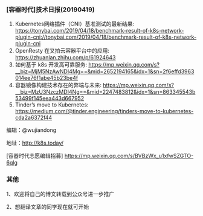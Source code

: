 ### [容器时代]技术日报(20190419)

1. Kubernetes网络插件（CNI）基准测试的最新结果: <https://tonybai.com/2019/04/18/benchmark-result-of-k8s-network-plugin-cni://tonybai.com/2019/04/18/benchmark-result-of-k8s-network-plugin-cni>
2. OpenResty 在又拍云容器平台中的应用: <https://zhuanlan.zhihu.com/p/61924643>
3. 如何基于 k8s 开发高可靠服务: <https://mp.weixin.qq.com/s?__biz=MjM5NzAwNDI4Mg==&mid=2652194165&idx=1&sn=2f6effd3963014ee76f1abe45b23be4f>
4. 容器镜像构建技术存在的弊端与未来: <https://mp.weixin.qq.com/s?__biz=MzU3NzczMDI4Ng==&mid=2247483812&idx=1&sn=863345543b53499f145eea443d667952>
5. Tinder’s move to Kubernetes: <https://medium.com/@tinder.engineering/tinders-move-to-kubernetes-cda2a6372f44>

编辑：@wujiandong

地址：<http://k8s.today/>

[容器时代志愿编辑招募] <https://mp.weixin.qq.com/s/BVBzWx_u1xfwSZGTO-6qlg>


### 其他

1、欢迎将自己的博文转载到公众号进一步推广

2、想翻译文章的同学现在就可开始
